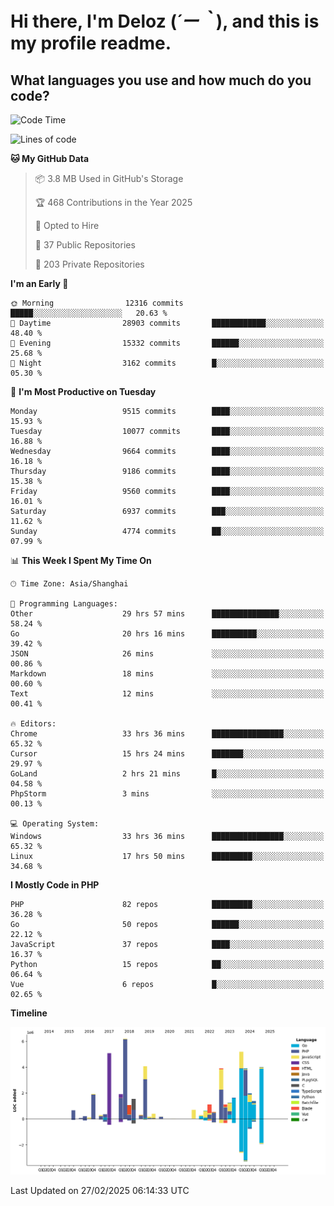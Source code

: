 # **Hi there, I'm Deloz (*´ー｀*), and this is my profile readme.**

## **What languages you use and how much do you code?**

<!--START_SECTION:waka-->
![Code Time](http://img.shields.io/badge/Code%20Time-5%2C779%20hrs%2054%20mins-blue)

![Lines of code](https://img.shields.io/badge/From%20Hello%20World%20I%27ve%20Written-51.9%20million%20lines%20of%20code-blue)

**🐱 My GitHub Data** 

> 📦 3.8 MB Used in GitHub's Storage 
 > 
> 🏆 468 Contributions in the Year 2025
 > 
> 💼 Opted to Hire
 > 
> 📜 37 Public Repositories 
 > 
> 🔑 203 Private Repositories 
 > 
**I'm an Early 🐤** 

```text
🌞 Morning                12316 commits       █████░░░░░░░░░░░░░░░░░░░░   20.63 % 
🌆 Daytime                28903 commits       ████████████░░░░░░░░░░░░░   48.40 % 
🌃 Evening                15332 commits       ██████░░░░░░░░░░░░░░░░░░░   25.68 % 
🌙 Night                  3162 commits        █░░░░░░░░░░░░░░░░░░░░░░░░   05.30 % 
```
📅 **I'm Most Productive on Tuesday** 

```text
Monday                   9515 commits        ████░░░░░░░░░░░░░░░░░░░░░   15.93 % 
Tuesday                  10077 commits       ████░░░░░░░░░░░░░░░░░░░░░   16.88 % 
Wednesday                9664 commits        ████░░░░░░░░░░░░░░░░░░░░░   16.18 % 
Thursday                 9186 commits        ████░░░░░░░░░░░░░░░░░░░░░   15.38 % 
Friday                   9560 commits        ████░░░░░░░░░░░░░░░░░░░░░   16.01 % 
Saturday                 6937 commits        ███░░░░░░░░░░░░░░░░░░░░░░   11.62 % 
Sunday                   4774 commits        ██░░░░░░░░░░░░░░░░░░░░░░░   07.99 % 
```


📊 **This Week I Spent My Time On** 

```text
🕑︎ Time Zone: Asia/Shanghai

💬 Programming Languages: 
Other                    29 hrs 57 mins      ███████████████░░░░░░░░░░   58.24 % 
Go                       20 hrs 16 mins      ██████████░░░░░░░░░░░░░░░   39.42 % 
JSON                     26 mins             ░░░░░░░░░░░░░░░░░░░░░░░░░   00.86 % 
Markdown                 18 mins             ░░░░░░░░░░░░░░░░░░░░░░░░░   00.60 % 
Text                     12 mins             ░░░░░░░░░░░░░░░░░░░░░░░░░   00.41 % 

🔥 Editors: 
Chrome                   33 hrs 36 mins      ████████████████░░░░░░░░░   65.32 % 
Cursor                   15 hrs 24 mins      ███████░░░░░░░░░░░░░░░░░░   29.97 % 
GoLand                   2 hrs 21 mins       █░░░░░░░░░░░░░░░░░░░░░░░░   04.58 % 
PhpStorm                 3 mins              ░░░░░░░░░░░░░░░░░░░░░░░░░   00.13 % 

💻 Operating System: 
Windows                  33 hrs 36 mins      ████████████████░░░░░░░░░   65.32 % 
Linux                    17 hrs 50 mins      █████████░░░░░░░░░░░░░░░░   34.68 % 
```

**I Mostly Code in PHP** 

```text
PHP                      82 repos            █████████░░░░░░░░░░░░░░░░   36.28 % 
Go                       50 repos            ██████░░░░░░░░░░░░░░░░░░░   22.12 % 
JavaScript               37 repos            ████░░░░░░░░░░░░░░░░░░░░░   16.37 % 
Python                   15 repos            ██░░░░░░░░░░░░░░░░░░░░░░░   06.64 % 
Vue                      6 repos             █░░░░░░░░░░░░░░░░░░░░░░░░   02.65 % 
```



**Timeline**

![Lines of Code chart](https://raw.githubusercontent.com/deloz/deloz/main/assets/bar_graph.png)


 Last Updated on 27/02/2025 06:14:33 UTC
<!--END_SECTION:waka-->
